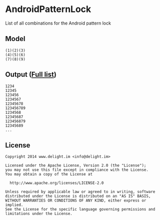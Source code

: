 # AndroidPatternLock

List of all combinations for the Android pattern lock

## Model

```
(1)(2)(3)
(4)(5)(6)
(7)(8)(9)
```

## Output ([Full list](OUTPUT.txt))

```
1234
12345
123456
1234567
12345678
123456789
1234568
12345687
123456879
12345689
...
```

## License

```
Copyright 2014 www.delight.im <info@delight.im>

Licensed under the Apache License, Version 2.0 (the "License");
you may not use this file except in compliance with the License.
You may obtain a copy of the License at

  http://www.apache.org/licenses/LICENSE-2.0

Unless required by applicable law or agreed to in writing, software
distributed under the License is distributed on an "AS IS" BASIS,
WITHOUT WARRANTIES OR CONDITIONS OF ANY KIND, either express or implied.
See the License for the specific language governing permissions and
limitations under the License.
```